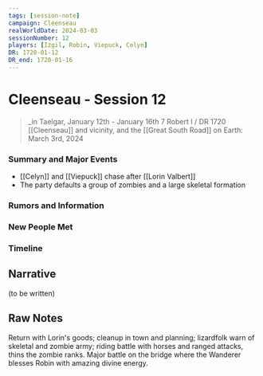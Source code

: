 ```yaml
---
tags: [session-note]
campaign: Cleenseau
realWorldDate: 2024-03-03
sessionNumber: 12
players: [Izgil, Robin, Viepuck, Celyn]
DR: 1720-01-12
DR_end: 1720-01-16
---
```

# Cleenseau - Session 12
>_in Taelgar, January 12th - January 16th
>7 Robert I / DR 1720
>[[Cleenseau]] and vicinity, and the [[Great South Road]]
>on Earth: March 3rd, 2024

### Summary and Major Events
* [[Celyn]] and [[Viepuck]] chase after [[Lorin Valbert]]
* The party defaults a group of zombies and a large skeletal formation
### Rumors and Information
### New People Met
### Timeline
## Narrative
(to be written)
## Raw Notes
Return with Lorin's goods; cleanup in town and planning; lizardfolk warn of skeletal and zombie army; riding battle with horses and ranged attacks, thins the zombie ranks. Major battle on the bridge where the Wanderer blesses Robin with amazing divine energy.